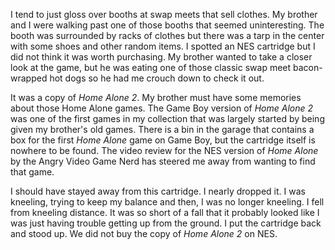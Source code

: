 I tend to just gloss over booths at swap meets that sell clothes. My brother and I were walking past one of those booths that seemed uninteresting. The booth was surrounded by racks of clothes but there was a tarp in the center with some shoes and other random items. I spotted an NES cartridge but I did not think it was worth purchasing. My brother wanted to take a closer look at the game, but he was eating one of those classic swap meet bacon-wrapped hot dogs so he had me crouch down to check it out. 

It was a copy of *Home Alone 2*. My brother must have some memories about those Home Alone games. The Game Boy version of *Home Alone 2* was one of the first games in my collection that was largely started by being given my brother's old games. There is a bin in the garage that contains a box for the first *Home Alone* game on Game Boy, but the cartridge itself is nowhere to be found. The video review for the NES version of *Home Alone* by the Angry Video Game Nerd has steered me away from wanting to find that game.

I should have stayed away from this cartridge. I nearly dropped it. I was kneeling, trying to keep my balance and then, I was no longer kneeling. I fell from kneeling distance. It was so short of a fall that it probably looked like I was just having trouble getting up from the ground. I put the cartridge back and stood up. We did not buy the copy of *Home Alone 2* on NES. 

